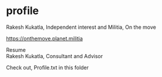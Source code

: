 # profile
Rakesh Kukatla, Independent interest and Militia, On the move

https://onthemove.planet.militia

Resume    
Rakesh Kukatla, Consultant and Advisor

Check out, Profile.txt in this folder
